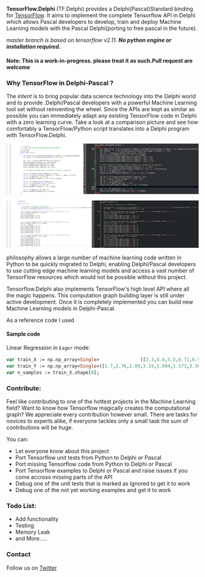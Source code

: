 **TensorFlow.Delphi** (TF.Delphi) provides a Delphi(Pascal)Standard binding for [TensorFlow](https://www.tensorflow.org/). It aims to implement the complete Tensorflow API in Delphi which allows Pascal developers to develop, train and deploy Machine Learning models with the Pascal Delphi(porting to free pascal in the future).

*master branch is based on tensorflow v2.11.* ***No python engine or installation required*.**



#### Note: This is a work-in-progress. please treat it as such.Pull request are welcome

### Why TensorFlow in Delphi-Pascal ?

The *intent* is to bring popular data science technology into the Delphi world and to provide .Delphi/Pascal developers with a powerful Machine Learning tool set without reinventing the wheel. Since the APIs are kept as similar as possible you can immediately adapt any existing TensorFlow code in Delphi with a zero learning curve. Take a look at a comparison picture and see how comfortably a TensorFlow/Python script translates into a Delphi program with TensorFlow.Delphi.

![csharp vs pacal](https://github.com/Pigrecos/TensorFlow.Delphi/blob/main/src/lib/img/Gather.png)

![](https://github.com/Pigrecos/TensorFlow.Delphi/blob/main/src/lib/img/Slice.png)

philosophy allows a large number of machine learning code written in Python to be quickly migrated to Delphi, enabling Delphi/Pascal developers to use cutting edge machine learning models and access a vast number of TensorFlow resources which would not be possible without this project.

Tensorflow.Delphi also implements TensorFlow's high level API where all the magic happens. This computation graph building layer is still under active development. Once it is completely implemented you can build new Machine Learning models in Delphi-Pascal.

As a reference code I used 

[TesorFlow.NET]: https://github.com/SciSharp/TensorFlow.NET
[TensorFlow Python]: https://github.com/tensorflow/tensorflow/tree/master/tensorflow/python



#### Sample code



Linear Regression in `Eager` mode:

```pascal
var train_X := np.np_array<Single>               ([3.3,4.4,5.5,6.71,6.93,4.168,9.779,6.182,7.59,2.167,7.042,10.791,5.313,7.997,5.654,9.27,3.1]);
var train_Y := np.np_array<Single>([1.7,2.76,2.09,3.19,1.694,1.573,3.366,2.596,2.53,1.221,2.827,3.465,1.65,2.904,2.42,2.94,1.3]);
var n_samples := train_X.shape[0];
```

### Contribute:

Feel like contributing to one of the hottest projects in the Machine Learning field? Want to know how Tensorflow magically creates the computational graph? We appreciate every contribution however small. There are tasks for novices to experts alike, if everyone tackles only a small task the sum of contributions will be huge.

You can:
* Let everyone know about this project
* Port Tensorflow unit tests from Python to Delphi or Pascal
* Port missing Tensorflow code from Python to  Delphi or Pascal
* Port Tensorflow examples to Delphi or Pascal and raise issues if you come accross missing parts of the API
* Debug one of the unit tests that is marked as Ignored to get it to work
* Debug one of the not yet working examples and get it to work

### Todo List:

- Add functionality
- Testing
- Memory Leak
- and More..... 

### Contact

Follow us on [Twitter](https://twitter.com/Marte0016)

